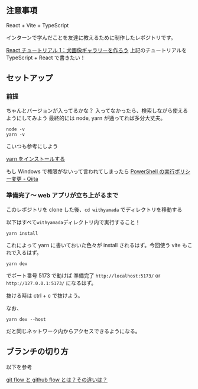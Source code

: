 ## 注意事項

React + Vite + TypeScript

インターンで学んだことを友達に教えるために制作したレポジトリです。

[React チュートリアル 1：犬画像ギャラリーを作ろう](https://zenn.dev/likr/articles/6be53ca64f29aa035f07)
上記のチュートリアルを TypeScript + React で書きたい！

## セットアップ

### 前提

ちゃんとバージョンが入ってるかな？
入ってなかったら、検索しながら使えるようにしてみよう
最終的には node, yarn が通ってれば多分大丈夫。

```
node -v
yarn -v
```

こいつも参考にしよう

[yarn をインストールする](https://qiita.com/suisui654/items/1b89446e03991c7c2c3d)

もし Windows で権限がないって言われてしまったら
[PowerShell の実行ポリシー変更 - Qiita](https://qiita.com/earthdiver1/items/b3f529c81f5892972a72)

### 準備完了～ web アプリが立ち上がるまで

このレポジトリを clone した後、`cd withyamada` でディレクトリを移動する

以下はすべて`withyamada`ディレクトリ内で実行すること！

```
yarn install
```

これによって yarn に書いておいた色々が install されるはず。今回使う vite もこれで入るはず。

```
yarn dev
```

でポート番号 5173 で動けば 準備完了
`http://localhost:5173/` or `http://127.0.0.1:5173/` になるはず。

抜ける時は ctrl + c で抜けよう。

なお、

```
yarn dev --host
```

だと同じネットワーク内からアクセスできるようになる。

## ブランチの切り方

以下を参考

[git flow と github flow とは？その違いは？](https://qiita.com/mint__/items/bfc58589b5b1e0a1856a)
